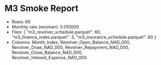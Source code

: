 # M3 Smoke Report

- Rows: 60
- Monthly rate (revolver): 0.010000
- Files: {
  "m3_revolver_schedule.parquet": 60,
  "m3_finance_index.parquet": 3,
  "m3_insurance_schedule.parquet": 60
}
- Columns: Month_Index, Revolver_Open_Balance_NAD_000, Revolver_Draw_NAD_000, Revolver_Repayment_NAD_000, Revolver_Close_Balance_NAD_000, Revolver_Interest_Expense_NAD_000
